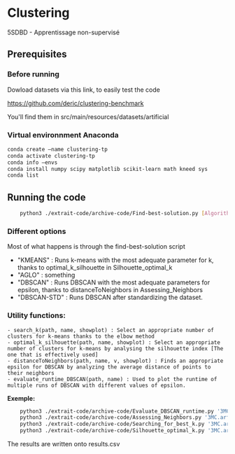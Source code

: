 # Clustering
5SDBD - Apprentissage non-supervisé

## Prerequisites

### Before running

Dowload datasets via this link, to easily test the code

https://github.com/deric/clustering-benchmark

You'll find them in src/main/resources/datasets/artificial

### Virtual environnment Anaconda

```bash
conda create –name clustering-tp
conda activate clustering-tp 
conda info –envs
conda install numpy scipy matplotlib scikit-learn math kneed sys
conda list

```

## Running the code
```bash
    python3 ./extrait-code/archive-code/Find-best-solution.py [Algorithm] "[Dataset]
```

### Different options

Most of what happens is through the find-best-solution script

- "KMEANS" : Runs k-means with the most adequate parameter for k, thanks to optimal_k_silhouette in Silhouette_optimal_k
- "AGLO" : something
- "DBSCAN" : Runs DBSCAN with the most adequate parameters for epsilon, thanks to distanceToNeighbors in Assessing_Neighbors
- "DBSCAN-STD" : Runs DBSCAN after standardizing the dataset. 


### Utility functions:

    - search_k(path, name, showplot) : Select an appropriate number of clusters for k-means thanks to the elbow method
    - optimal_k_silhouette(path, name, showplot) : Select an appropriate number of clusters for k-means by analysing the silhouette index [The one that is effectively used]
    - distanceToNeighbors(path, name, v, showplot) : Finds an appropriate epsilon for DBSCAN by analyzing the average distance of points to their neighbors
    - evaluate_runtime_DBSCAN(path, name) : Used to plot the runtime of multiple runs of DBSCAN with different values of epsilon.

**Exemple:**

```bash
    python3 ./extrait-code/archive-code/Evaluate_DBSCAN_runtime.py '3MC.arff'
    python3 ./extrait-code/archive-code/Assessing_Neighbors.py '3MC.arff' 5
    python3 ./extrait-code/archive-code/Searching_for_best_k.py '3MC.arff'
    python3 ./extrait-code/archive-code/Silhouette_optimal_k.py '3MC.arff'

```

The results are written onto results.csv 
